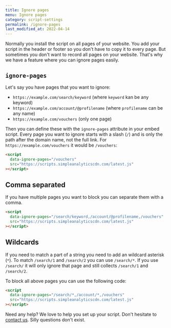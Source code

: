 ```yaml
---
title: Ignore pages
menu: Ignore pages
category: script-settings
permalink: /ignore-pages
last_modified_at: 2022-04-14
---
```


Normally you install the script on all pages of your website. You add your script in the header or footer so you don't have to copy it to every page. But sometimes you don't want to record all pages on your website. That's why we have a feature where you can ignore pages easily.

## `ignore-pages`

Let's say you have pages that you want to ignore:

- `https://example.com/search/keyword` (where `keyword` kan be any keyword)
- `https://example.com/account/@profilename` (where `profilename` can be any name)
- `https://example.com/vouchers` (only one page)

Then you can define these with the `ignore-pages` attribute in your embed script. Every page you want to ignore starts with a slash (`/`) and is only the path after the domain name, not the full link. For `https://example.com/vouchers` it would be `/vouchers`:

```html
<script
  data-ignore-pages="/vouchers"
  src="https://scripts.simpleanalyticscdn.com/latest.js"
></script>
```

## Comma separated

If you have multiple pages you want to block you can separate them with a comma.

```html
<script
  data-ignore-pages="/search/keyword,/account/@profilename,/vouchers"
  src="https://scripts.simpleanalyticscdn.com/latest.js"
></script>
```

## Wildcards

If you need to match a part of a string you need to add an wildcard asterisk (`*`). To match `/search/1` and `/search/2` you can use `/search/*`. If you use `/search/` it will only ignore that page and still collects `/search/1` and `/search/2`.

To block all above pages you can use the following code:

```html
<script
  data-ignore-pages="/search/*,/account/*,/vouchers"
  src="https://scripts.simpleanalyticscdn.com/latest.js"
></script>
```

Need any help? We love to help you set up your script. Don't hesitate to [contact us](https://simpleanalytics.com/contact). Silly questions don't exist.
